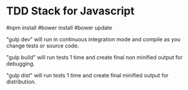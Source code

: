 # TDD Stack for Javascript

#npm install
#bower install
#bower update

"gulp dev" will run in continuous integration mode and compile as you change tests or source code.

"gulp build" will run tests 1 time and create final non minified output for debugging.

"gulp dist" will run tests 1 time and create final minified output for distribution. 
